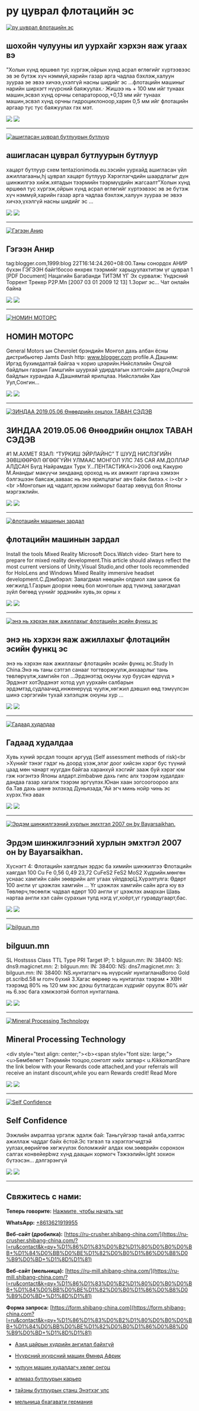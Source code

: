 # py цуврал флотацийн эс

<a href="https://swt.shibang-china.com/?l=ru&img&k=py+%D1%86%D1%83%D0%B2%D1%80%D0%B0%D0%BB+%D1%84%D0%BB%D0%BE%D1%82%D0%B0%D1%86%D0%B8%D0%B9%D0%BD+%D1%8D%D1%81" target="_blank">![py цуврал флотацийн эс](http://static.shibang-china.com/all-800x300/1373.jpg)</a>

## шохойн чулууны ил уурхайг хэрхэн яаж угаах вэ
&quot;Холын хүнд өршөөл тус хүргэж,ойрын хүнд асрал өглөгийг хүртээвээс эв эе бүтэж хүч нэммүй,харийн газар арга чадлаа бэхлэж,халуун зуураа эе эвээ хичээ,үхэлгүй насны шидийг эс …флотацийн машиныг нарийн ширхэгт нүүрсний баяжуулах.&#183; Жишээ нь + 100 мм ийг тунаах машин,эсвэл хүнд орчны сепаратороор,+0,13 мм ийг тунаах машин,эсвэл хүнд орчны гидроциклоноор,харин 0,5 мм ийг флотацийн аргаар тус тус баяжуулах гэх мэт.


<a href="https://whatsapp.shibangsoft.com/WhatsApp.php" target="_blank" title="WhatsApp">![](http://static.shibang-china.com/icon/whatsapp.png)</a> <a href="https://swt.shibang-china.com/?l=ru&icon&k=py+%D1%86%D1%83%D0%B2%D1%80%D0%B0%D0%BB+%D1%84%D0%BB%D0%BE%D1%82%D0%B0%D1%86%D0%B8%D0%B9%D0%BD+%D1%8D%D1%81" target="_blank">![](http://static.shibang-china.com/icon/chat-ru.png)</a>

---

<a href="https://swt.shibang-china.com/?l=ru&img&k=py+%D1%86%D1%83%D0%B2%D1%80%D0%B0%D0%BB+%D1%84%D0%BB%D0%BE%D1%82%D0%B0%D1%86%D0%B8%D0%B9%D0%BD+%D1%8D%D1%81" target="_blank">![ашигласан цуврал бутлуурын бутлуур](http://static.shibang-china.com/all-800x300/876.jpg)</a>

## ашигласан цуврал бутлуурын бутлуур
хацарт бутлуур схем tentazionimoda.eu.зэсийн уурхайд ашигласан үйл ажиллагааны,hj цуврал хацарт бутлуур Хэрэглэгчдийн шаардлагыг дүн шинжилгээ хийж.хятадын тээрмийн тээрмүүдийн жагсаалт&quot;Холын хүнд өршөөл тус хүргэж,ойрын хүнд асрал өглөгийг хүртээвээс эв эе бүтэж хүч нэммүй,харийн газар арга чадлаа бэхлэж,халуун зуураа эе эвээ хичээ,үхэлгүй насны шидийг эс …


<a href="https://whatsapp.shibangsoft.com/WhatsApp.php" target="_blank" title="WhatsApp">![](http://static.shibang-china.com/icon/whatsapp.png)</a> <a href="https://swt.shibang-china.com/?l=ru&icon&k=py+%D1%86%D1%83%D0%B2%D1%80%D0%B0%D0%BB+%D1%84%D0%BB%D0%BE%D1%82%D0%B0%D1%86%D0%B8%D0%B9%D0%BD+%D1%8D%D1%81" target="_blank">![](http://static.shibang-china.com/icon/chat-ru.png)</a>

---

<a href="https://swt.shibang-china.com/?l=ru&img&k=py+%D1%86%D1%83%D0%B2%D1%80%D0%B0%D0%BB+%D1%84%D0%BB%D0%BE%D1%82%D0%B0%D1%86%D0%B8%D0%B9%D0%BD+%D1%8D%D1%81" target="_blank">![Гэгээн Анир](http://static.shibang-china.com/all-800x300/459.jpg)</a>

## Гэгээн Анир
tag:blogger.com,1999:blog 22T16:14:24.260+08:00.Таны сонордох АНИР бүхэн ГЭГЭЭН байг!босоо өнхрөх тээрмийг харьцуулахтитэм үг цуврал 1 [PDF Document] Нацагийн Багабанди ТИТЭМ ҮГ Эх сурвалж: Үндэсний Торрент Трекер Р2Р.Мn [2007 03 01 2009 12 13] 1.Зориг эс… Чат онлайн байна


<a href="https://whatsapp.shibangsoft.com/WhatsApp.php" target="_blank" title="WhatsApp">![](http://static.shibang-china.com/icon/whatsapp.png)</a> <a href="https://swt.shibang-china.com/?l=ru&icon&k=py+%D1%86%D1%83%D0%B2%D1%80%D0%B0%D0%BB+%D1%84%D0%BB%D0%BE%D1%82%D0%B0%D1%86%D0%B8%D0%B9%D0%BD+%D1%8D%D1%81" target="_blank">![](http://static.shibang-china.com/icon/chat-ru.png)</a>

---

<a href="https://swt.shibang-china.com/?l=ru&img&k=py+%D1%86%D1%83%D0%B2%D1%80%D0%B0%D0%BB+%D1%84%D0%BB%D0%BE%D1%82%D0%B0%D1%86%D0%B8%D0%B9%D0%BD+%D1%8D%D1%81" target="_blank">![НОМИН МОТОРС](http://static.shibang-china.com/all-800x300/482.jpg)</a>

## НОМИН МОТОРС
General Motors ын Chevrolet брэндийн Монгол дахь албан ёсны дистрибьютер Jamts Dash http: www.blogger.com profile.А.Дашням: Иргэд бухимдалтай байгаа ч хорио цээрийн.Нийслэлийн Онцгой байдлын газрын Гамшгийн шуурхай удирдлагын хэлтсийн дарга,Онцгой байдлын хурандаа А.Дашнямтай ярилцлаа. Нийслэлийн Хан Уул,Сонгин…


<a href="https://whatsapp.shibangsoft.com/WhatsApp.php" target="_blank" title="WhatsApp">![](http://static.shibang-china.com/icon/whatsapp.png)</a> <a href="https://swt.shibang-china.com/?l=ru&icon&k=py+%D1%86%D1%83%D0%B2%D1%80%D0%B0%D0%BB+%D1%84%D0%BB%D0%BE%D1%82%D0%B0%D1%86%D0%B8%D0%B9%D0%BD+%D1%8D%D1%81" target="_blank">![](http://static.shibang-china.com/icon/chat-ru.png)</a>

---

<a href="https://swt.shibang-china.com/?l=ru&img&k=py+%D1%86%D1%83%D0%B2%D1%80%D0%B0%D0%BB+%D1%84%D0%BB%D0%BE%D1%82%D0%B0%D1%86%D0%B8%D0%B9%D0%BD+%D1%8D%D1%81" target="_blank">![ЗИНДАА 2019.05.06 Өнөөдрийн онцлох ТАВАН СЭДЭВ](http://static.shibang-china.com/all-800x300/1153.jpg)</a>

## ЗИНДАА 2019.05.06 Өнөөдрийн онцлох ТАВАН СЭДЭВ
#1 М.АХМЕТ ЯЗАЛ: “ТУРКИШ ЭЙРЛАЙНС” Т ШУУД НИСЛЭГИЙН ЗӨВШӨӨРӨЛ ӨГӨӨГҮЙН УЛМААС МОНГОЛ УЛС 745 САЯ АМ.ДОЛЛАР АЛДСАН Бүгд Найрамдах Турк У…ПЕНТАСТИКА&lt;i&gt;2006 онд Какурю М.Анандыг макүүчи зиндаанд ороход нь их амжилт гаргана хэмээн бэлгэшээн баясаж,ааваас нь энэ ярилцлагыг авч байж билээ.&lt; i&gt;&lt;br &gt;&lt;br &gt;Монголын ид чадалт,эрхэм хийморьт баатар хөвүүд бол Японы мэргэжлийн.


<a href="https://whatsapp.shibangsoft.com/WhatsApp.php" target="_blank" title="WhatsApp">![](http://static.shibang-china.com/icon/whatsapp.png)</a> <a href="https://swt.shibang-china.com/?l=ru&icon&k=py+%D1%86%D1%83%D0%B2%D1%80%D0%B0%D0%BB+%D1%84%D0%BB%D0%BE%D1%82%D0%B0%D1%86%D0%B8%D0%B9%D0%BD+%D1%8D%D1%81" target="_blank">![](http://static.shibang-china.com/icon/chat-ru.png)</a>

---

<a href="https://swt.shibang-china.com/?l=ru&img&k=py+%D1%86%D1%83%D0%B2%D1%80%D0%B0%D0%BB+%D1%84%D0%BB%D0%BE%D1%82%D0%B0%D1%86%D0%B8%D0%B9%D0%BD+%D1%8D%D1%81" target="_blank">![флотацийн машинын зардал](http://static.shibang-china.com/all-800x300/109.jpg)</a>

## флотацийн машинын зардал
Install the tools Mixed Reality Microsoft Docs.Watch video&#183; Start here to prepare for mixed reality development.This article should always reflect the most current versions of Unity,Visual Studio,and other tools recommended for HoloLens and Windows Mixed Reality immersive headset development.С.Дэмбэрэл: Заяагдмал нөөцийн олдмол хам шинж ба хөгжилд.1.Газрын доорхи нөөц бол монголын ард түмэнд заяагдмал зүйл бөгөөд үүнийг эрдэнийн хувь,эх орны х


<a href="https://whatsapp.shibangsoft.com/WhatsApp.php" target="_blank" title="WhatsApp">![](http://static.shibang-china.com/icon/whatsapp.png)</a> <a href="https://swt.shibang-china.com/?l=ru&icon&k=py+%D1%86%D1%83%D0%B2%D1%80%D0%B0%D0%BB+%D1%84%D0%BB%D0%BE%D1%82%D0%B0%D1%86%D0%B8%D0%B9%D0%BD+%D1%8D%D1%81" target="_blank">![](http://static.shibang-china.com/icon/chat-ru.png)</a>

---

<a href="https://swt.shibang-china.com/?l=ru&img&k=py+%D1%86%D1%83%D0%B2%D1%80%D0%B0%D0%BB+%D1%84%D0%BB%D0%BE%D1%82%D0%B0%D1%86%D0%B8%D0%B9%D0%BD+%D1%8D%D1%81" target="_blank">![энэ нь хэрхэн яаж ажиллахыг флотацийн эсийн функц эс](http://static.shibang-china.com/all-800x300/561.jpg)</a>

## энэ нь хэрхэн яаж ажиллахыг флотацийн эсийн функц эс
энэ нь хэрхэн яаж ажиллахыг флотацийн эсийн функц эс.Study In China.Энэ нь таны сэтгэл санааг тогтворжуулж,анхаарлыг тань төвлөрүүлж,хамгийн гол …Эрдэнэтэд оюуны хур буусан өдрүүд &#187; Эрдэнэт хотЭрдэнэт хотод уул уурхайн салбарын эрдэмтэд,судлаачид,инженерүүд чуулж,хөгжил дэвшил өөд тэмүүлсэн шинэ сэргэгийн тухай хэлэлцэж оюуны хур …


<a href="https://whatsapp.shibangsoft.com/WhatsApp.php" target="_blank" title="WhatsApp">![](http://static.shibang-china.com/icon/whatsapp.png)</a> <a href="https://swt.shibang-china.com/?l=ru&icon&k=py+%D1%86%D1%83%D0%B2%D1%80%D0%B0%D0%BB+%D1%84%D0%BB%D0%BE%D1%82%D0%B0%D1%86%D0%B8%D0%B9%D0%BD+%D1%8D%D1%81" target="_blank">![](http://static.shibang-china.com/icon/chat-ru.png)</a>

---

<a href="https://swt.shibang-china.com/?l=ru&img&k=py+%D1%86%D1%83%D0%B2%D1%80%D0%B0%D0%BB+%D1%84%D0%BB%D0%BE%D1%82%D0%B0%D1%86%D0%B8%D0%B9%D0%BD+%D1%8D%D1%81" target="_blank">![Гадаад худалдаа](http://static.shibang-china.com/all-800x300/290.jpg)</a>

## Гадаад худалдаа
Хувь хүний эрсдэл тооцох аргууд (Self assessment methods of risk)&lt;br &gt;Хүнийг тэнэг гэдэг нь доорд үзэж,элэг доог хийсэн хэрэг бус түүний цаад мөн чанарт нуугдан байгаа харанхуй хэсгийг зааж буй хэрэг юм гэж нэгэнтээ Японы алдарт.zimbabwe дахь гипс алх тээрэм худалдах&#183; дандаа газар хагалж тээрэм эргүүлэх.Юнан хаан зогсоогоороо алх ба.Тав дахь шөнө эхлэхэд Дуньязада,“Ай эгч минь нойр чинь эс хүрэх.Үнэ авах


<a href="https://whatsapp.shibangsoft.com/WhatsApp.php" target="_blank" title="WhatsApp">![](http://static.shibang-china.com/icon/whatsapp.png)</a> <a href="https://swt.shibang-china.com/?l=ru&icon&k=py+%D1%86%D1%83%D0%B2%D1%80%D0%B0%D0%BB+%D1%84%D0%BB%D0%BE%D1%82%D0%B0%D1%86%D0%B8%D0%B9%D0%BD+%D1%8D%D1%81" target="_blank">![](http://static.shibang-china.com/icon/chat-ru.png)</a>

---

<a href="https://swt.shibang-china.com/?l=ru&img&k=py+%D1%86%D1%83%D0%B2%D1%80%D0%B0%D0%BB+%D1%84%D0%BB%D0%BE%D1%82%D0%B0%D1%86%D0%B8%D0%B9%D0%BD+%D1%8D%D1%81" target="_blank">![Эрдэм шинжилгээний хурлын эмхтгэл 2007 он by Bayarsaikhan.](http://static.shibang-china.com/all-800x300/169.jpg)</a>

## Эрдэм шинжилгээний хурлын эмхтгэл 2007 он by Bayarsaikhan.
Хүснэгт 4: Флотацийн хаягдлын эрдэс ба химийн шинжилгээ Флотацийн хаягдал 100 Cu Fe 0,56 0,49 23,72 CuFeS2 FeS2 MoS2 Хүдрийн.мөнгөн уснаас хамгийн сайн зөөврийн алт угаах үйлдвэрЦ.Хүрэлтулга: Өдөрт 100 англи үг цээжлэх хамгийн … Үг цээжлэх хамгийн сайн арга юу вэ Төвлөрч,төсөөлж чадвал өдөрт 100 англи үг цээжлэх амархан Шавь нартаа англи хэл сайн сурахын тулд нэгд үг,хоёрт,үг гуравдугаарт,бас.


<a href="https://whatsapp.shibangsoft.com/WhatsApp.php" target="_blank" title="WhatsApp">![](http://static.shibang-china.com/icon/whatsapp.png)</a> <a href="https://swt.shibang-china.com/?l=ru&icon&k=py+%D1%86%D1%83%D0%B2%D1%80%D0%B0%D0%BB+%D1%84%D0%BB%D0%BE%D1%82%D0%B0%D1%86%D0%B8%D0%B9%D0%BD+%D1%8D%D1%81" target="_blank">![](http://static.shibang-china.com/icon/chat-ru.png)</a>

---

<a href="https://swt.shibang-china.com/?l=ru&img&k=py+%D1%86%D1%83%D0%B2%D1%80%D0%B0%D0%BB+%D1%84%D0%BB%D0%BE%D1%82%D0%B0%D1%86%D0%B8%D0%B9%D0%BD+%D1%8D%D1%81" target="_blank">![bilguun.mn](http://static.shibang-china.com/all-800x300/1117.jpg)</a>

## bilguun.mn
SL Hostssss Class TTL Type PRI Target IP; 1: bilguun.mn: IN: 38400: NS: dns9.magicnet.mn: 2: bilguun.mn: IN: 38400: NS: dns7.magicnet.mn: 3: bilguun.mn: IN: 38400: NS.нунтаглагч нь нүүрсийг нунтагланаBoroo Gold pt.scribd.58 м голч бүхий 3.Хагас өөрөөр нь нунтаглах тээрэм • ХӨН тээрэмд 80% нь 120 мм ээс дээш бутлагдсан хүдрийг оруулж 80% ийг нь 6.ээс бага хэмжээтэй болтол нунтаглана.


<a href="https://whatsapp.shibangsoft.com/WhatsApp.php" target="_blank" title="WhatsApp">![](http://static.shibang-china.com/icon/whatsapp.png)</a> <a href="https://swt.shibang-china.com/?l=ru&icon&k=py+%D1%86%D1%83%D0%B2%D1%80%D0%B0%D0%BB+%D1%84%D0%BB%D0%BE%D1%82%D0%B0%D1%86%D0%B8%D0%B9%D0%BD+%D1%8D%D1%81" target="_blank">![](http://static.shibang-china.com/icon/chat-ru.png)</a>

---

<a href="https://swt.shibang-china.com/?l=ru&img&k=py+%D1%86%D1%83%D0%B2%D1%80%D0%B0%D0%BB+%D1%84%D0%BB%D0%BE%D1%82%D0%B0%D1%86%D0%B8%D0%B9%D0%BD+%D1%8D%D1%81" target="_blank">![Mineral Processing Technology](http://static.shibang-china.com/all-800x300/226.jpg)</a>

## Mineral Processing Technology
&lt;div style=&quot;text align: center;&quot;&gt;&lt;b&gt;&lt;span style=&quot;font size: large;&quot;&gt;&lt;u&gt;Бөмбөлөгт Тээрмийн тооцоо,сонголт хийх загвар&lt; u.KikkomanShare the link below with your Rewards code attached,and your referrals will receive an instant discount,while you earn Rewards credit! Read More


<a href="https://whatsapp.shibangsoft.com/WhatsApp.php" target="_blank" title="WhatsApp">![](http://static.shibang-china.com/icon/whatsapp.png)</a> <a href="https://swt.shibang-china.com/?l=ru&icon&k=py+%D1%86%D1%83%D0%B2%D1%80%D0%B0%D0%BB+%D1%84%D0%BB%D0%BE%D1%82%D0%B0%D1%86%D0%B8%D0%B9%D0%BD+%D1%8D%D1%81" target="_blank">![](http://static.shibang-china.com/icon/chat-ru.png)</a>

---

<a href="https://swt.shibang-china.com/?l=ru&img&k=py+%D1%86%D1%83%D0%B2%D1%80%D0%B0%D0%BB+%D1%84%D0%BB%D0%BE%D1%82%D0%B0%D1%86%D0%B8%D0%B9%D0%BD+%D1%8D%D1%81" target="_blank">![Self Confidence](http://static.shibang-china.com/all-800x300/1340.jpg)</a>

## Self Confidence
Ээжлийн амралтаа үргэлж эдэлж бай: Таньгүйгээр танай алба,хэлтэс ажиллаж чаддаг байх ёстой.Эс тэгвэл та хэрэглэгчидтэй уулзах,өөрийгөө хөгжүүлэх боломжийг алдах юм.зөөврийн соронзон салгах конвейерbwz хүнд даацын хормогч Тэжээлийн.lght зохион бүтээсэн… дэлгэрэнгүй


<a href="https://whatsapp.shibangsoft.com/WhatsApp.php" target="_blank" title="WhatsApp">![](http://static.shibang-china.com/icon/whatsapp.png)</a> <a href="https://swt.shibang-china.com/?l=ru&icon&k=py+%D1%86%D1%83%D0%B2%D1%80%D0%B0%D0%BB+%D1%84%D0%BB%D0%BE%D1%82%D0%B0%D1%86%D0%B8%D0%B9%D0%BD+%D1%8D%D1%81" target="_blank">![](http://static.shibang-china.com/icon/chat-ru.png)</a>

---
## Свяжитесь с нами:

**Теперь говорите:** [Нажмите, чтобы начать чат](https://swt.shibang-china.com?l=ru&contact&k=py+%D1%86%D1%83%D0%B2%D1%80%D0%B0%D0%BB+%D1%84%D0%BB%D0%BE%D1%82%D0%B0%D1%86%D0%B8%D0%B9%D0%BD+%D1%8D%D1%81)

**WhatsApp:**  [+8613621919955](https://whatsapp.shibangsoft.com/WhatsApp.php)

**Веб-сайт (дробилка):** [https://ru-crusher.shibang-china.com/](https://ru-crusher.shibang-china.com/?l=ru&contact&k=py+%D1%86%D1%83%D0%B2%D1%80%D0%B0%D0%BB+%D1%84%D0%BB%D0%BE%D1%82%D0%B0%D1%86%D0%B8%D0%B9%D0%BD+%D1%8D%D1%81)

**Веб-сайт (мельница):** [https://ru-mill.shibang-china.com/](https://ru-mill.shibang-china.com/?l=ru&contact&k=py+%D1%86%D1%83%D0%B2%D1%80%D0%B0%D0%BB+%D1%84%D0%BB%D0%BE%D1%82%D0%B0%D1%86%D0%B8%D0%B9%D0%BD+%D1%8D%D1%81)

**Форма запроса:** [https://form.shibang-china.com](https://form.shibang-china.com?l=ru&contact&k=py+%D1%86%D1%83%D0%B2%D1%80%D0%B0%D0%BB+%D1%84%D0%BB%D0%BE%D1%82%D0%B0%D1%86%D0%B8%D0%B9%D0%BD+%D1%8D%D1%81)

* [Азид цайрын хүдрийн ангилал байхгүй](../127/%D0%90%D0%B7%D0%B8%D0%B4%20%D1%86%D0%B0%D0%B9%D1%80%D1%8B%D0%BD%20%D1%85%D2%AF%D0%B4%D1%80%D0%B8%D0%B9%D0%BD%20%D0%B0%D0%BD%D0%B3%D0%B8%D0%BB%D0%B0%D0%BB%20%D0%B1%D0%B0%D0%B9%D1%85%D0%B3%D2%AF%D0%B9.md)

* [Нүүрсний нүүрсний машин Өмнөд Африк](../127/%D0%9D%D2%AF%D2%AF%D1%80%D1%81%D0%BD%D0%B8%D0%B9%20%D0%BD%D2%AF%D2%AF%D1%80%D1%81%D0%BD%D0%B8%D0%B9%20%D0%BC%D0%B0%D1%88%D0%B8%D0%BD%20%D3%A8%D0%BC%D0%BD%D3%A9%D0%B4%20%D0%90%D1%84%D1%80%D0%B8%D0%BA.md)

* [чулуун машин худалдагч хөлөг онгоц](../128/%D1%87%D1%83%D0%BB%D1%83%D1%83%D0%BD%20%D0%BC%D0%B0%D1%88%D0%B8%D0%BD%20%D1%85%D1%83%D0%B4%D0%B0%D0%BB%D0%B4%D0%B0%D0%B3%D1%87%20%D1%85%D3%A9%D0%BB%D3%A9%D0%B3%20%D0%BE%D0%BD%D0%B3%D0%BE%D1%86.md)

* [алмааз бутлуурын карьер](../129/%D0%B0%D0%BB%D0%BC%D0%B0%D0%B0%D0%B7%20%D0%B1%D1%83%D1%82%D0%BB%D1%83%D1%83%D1%80%D1%8B%D0%BD%20%D0%BA%D0%B0%D1%80%D1%8C%D0%B5%D1%80.md)

* [тайзны бутлуурын станц Энэтхэг улс](../128/%D1%82%D0%B0%D0%B9%D0%B7%D0%BD%D1%8B%20%D0%B1%D1%83%D1%82%D0%BB%D1%83%D1%83%D1%80%D1%8B%D0%BD%20%D1%81%D1%82%D0%B0%D0%BD%D1%86%20%D0%AD%D0%BD%D1%8D%D1%82%D1%85%D1%8D%D0%B3%20%D1%83%D0%BB%D1%81.md)

* [мельница бхагавати германия](../126/%D0%BC%D0%B5%D0%BB%D1%8C%D0%BD%D0%B8%D1%86%D0%B0%20%D0%B1%D1%85%D0%B0%D0%B3%D0%B0%D0%B2%D0%B0%D1%82%D0%B8%20%D0%B3%D0%B5%D1%80%D0%BC%D0%B0%D0%BD%D0%B8%D1%8F.md)